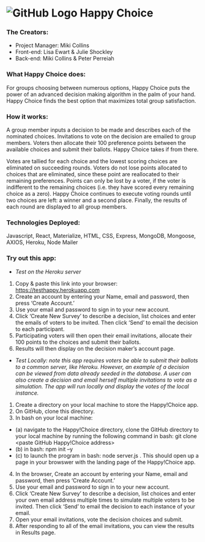 # ![GitHub Logo](./client/public/images/happychoicelogo.PNG)  Happy Choice   #
### **The Creators:**  
* Project Manager: Miki Collins
* Front-end: Lisa Ewart & Julie Shockley
* Back-end: Miki Collins & Peter Perreiah
### **What Happy Choice does:**
For groups choosing between numerous options, Happy Choice puts the power of an advanced decision making algorithm in the palm of your hand.  Happy Choice finds the best option that maximizes total group satisfaction.   
### **How it works:**
A group member inputs a decision to be made and describes each of the nominated choices.  Invitations to vote on the decision are emailed to group members.  Voters then allocate their 100 preference points between the available choices and submit their ballots.   Happy Choice takes if from there. 

Votes are tallied for each choice and the lowest scoring choices are eliminated on succeeding rounds.   Voters do not lose points allocated to choices that are eliminated, since these point are reallocated to their remaining preferences.  Points can only be lost by a voter, if the voter is indifferent to the remaining choices (i.e. they have scored every remaining choice as a zero).   Happy Choice continues to execute voting rounds until two choices are left: a winner and a second place.  Finally, the results of each round are displayed to all group members.
### **Technologies Deployed:**
Javascript, React, Materialize, HTML, CSS, Express, MongoDB, Mongoose, AXIOS, Heroku, Node Mailer
### **Try out this app:**

* *Test on the Heroku server*
1) Copy & paste this link into your browser:  https://testhappy.herokuapp.com
2) Create an account by entering your Name, email and password, then press ‘Create Account.’
3) Use your email and password to sign in to your new account.
4) Click ‘Create New Survey’ to describe a decision, list choices and enter the emails of voters to be invited.  Then click ‘Send’ to email the decision to each participant.
5) Participating voters will then open their email invitations, allocate their 100 points to the choices and submit their ballots.
6) Results will then display on the decision maker’s account page.


* *Test Locally: note this app requires voters be able to submit their ballots to a common server, like Heroku.  However, an example of a decision can be viewed from data already seeded in the database.  A user can also create a decision and email herself multiple invitations to vote as a simulation.  The app will run locally and display the votes of the local instance.*
1) Create a directory on your local machine to store the Happy!Choice app.
2) On GitHub, clone this directory.
3) In bash on your local machine:
  *    (a) navigate to the Happy!Choice directory, clone the GitHub directory to your local machine by running the following command in bash:  git clone <paste GitHub Happy!Choice address>
  *    (b) in bash: npm init –y
  *    (c) to launch the program in bash:  node server.js .     This should open up a page in your browswer with the landing page of the Happy!Choice app.   
4) In the browser, Create an account by entering your Name, email and password, then press ‘Create Account.’
5) Use your email and password to sign in to your new account.
6) Click ‘Create New Survey’ to describe a decision, list choices and enter your own email address multiple times to simulate multiple voters to be invited.  Then click ‘Send’ to email the decision to each instance of your email.
7) Open your email invitations, vote the decision choices and submit.
8) After responding to all of the email invitations, you can view the results in Results page.

